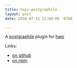 ```yaml
---
title: hapi-postgraphile
layout: post
date: 2018-07-31 21:00:00 -0700

---
```

A [postgraphile](https://www.graphile.org/postgraphile/) plugin for [hapi](https://hapijs.com/)

Links:

- [on github](https://github.com/mshick/hapi-postgraphile/)
- [on npm](https://www.npmjs.com/package/hapi-postgraphile/)